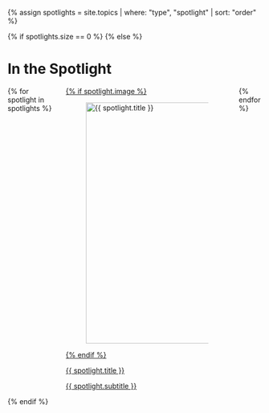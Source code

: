 {% assign spotlights = site.topics | where: "type", "spotlight" | sort: "order" %}

{% if spotlights.size == 0 %}
{% else %}
    <h1>In the Spotlight</h1>
    <div class="columns is-multiline">
        {% for spotlight in spotlights %}
        <div class="column is-4-desktop is-6-tablet">
            <a href="{{ spotlight.url | prepend: site.baseurl }}">
                <div class="card spotlight">
                    {% if spotlight.image %}
                    <div class="card-image">
                        <figure class="image">
                            <img src="{{ site.baseurl }}/assets/areas/topics/{{ spotlight.image }}" alt="{{ spotlight.title }}" width="640px" height="480px" />
                        </figure>
                    </div>
                    {% endif %}
                    <div class="card-content">
                        <p class="title is-4">{{ spotlight.title }}</p>
                        <p class="subtitle is-4">{{ spotlight.subtitle }}</p>
                    </div>
                </div>
            </a>
        </div>
        {% endfor %}
    </div>
{% endif %}